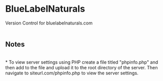 # BlueLabelNaturals
Version Control for bluelabelnaturals.com
 <br/>
 <br/>
 ## Notes
<br/>
* To view server settings using PHP create a file titled "phpinfo.php" and then add <? phpinfo(); ?> to the file and upload it to the root directory of the server. Then navigate to siteurl.com/phpinfo.php to view the server settings.